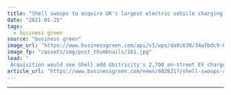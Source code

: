 ```yaml
---
title: "Shell swoops to acquire UK's largest electric vehicle charging network Ubitricity"
date: "2021-01-25"
tags: 
  - business green
source: "business green"
image_url: "https://www.businessgreen.com/api/v1/wps/da8c638/34afbdc9-0a65-468e-9cac-39c6bebb1abc/13/45A9522-LR-ubi-185x114.jpg"
image_fp: "/assets/img/post_thumbnails/161.jpg"
lead: "
 Acquisition would see Shell add Ubitricity's 2,700 on-street EV charge points in the UK to its broader network of forecourt and motorway service station charging infrastructure ..."
article_url: "https://www.businessgreen.com/news/4026217/shell-swoops-acquire-uk-largest-electric-vehicle-charging-network-ubitricity"
---
```


---
